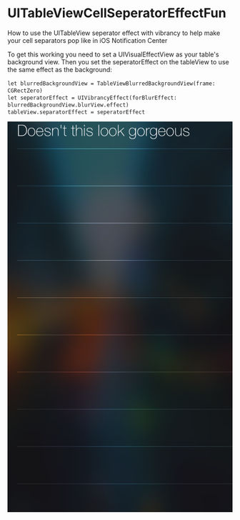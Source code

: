 # UITableViewCellSeperatorEffectFun

How to use the UITableView seperator effect with vibrancy to help make your cell separators pop like in iOS Notification Center

To get this working you need to set a UIVisualEffectView as your table's background view. Then you set the seperatorEffect on the tableView to use the same effect as the background:

    let blurredBackgroundView = TableViewBlurredBackgroundView(frame: CGRectZero)
    let seperatorEffect = UIVibrancyEffect(forBlurEffect: blurredBackgroundView.blurView.effect)
    tableView.separatorEffect = seperatorEffect

![Screenshot](screenshot.png "Vibrant Seperators")
